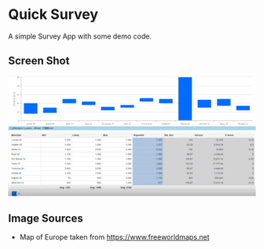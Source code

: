 # Quick Survey

A simple Survey App with some demo code.

## Screen Shot

![Screen-Shot](doc/screen-shot.png)

## Image Sources

* Map of Europe taken from https://www.freeworldmaps.net
